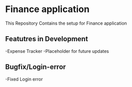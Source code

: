# Finance application
This Repository Contains the setup for Finance application

## Featutres in Development
-Expense Tracker
-Placeholder for future updates


## Bugfix/Login-error

-Fixed Login error